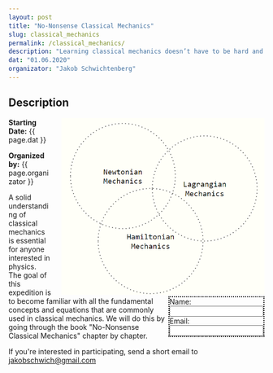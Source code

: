 ```yaml
---
layout: post
title: "No-Nonsense Classical Mechanics"
slug: classical_mechanics
permalink: /classical_mechanics/
description: "Learning classical mechanics doesn’t have to be hard and boring."
dat: "01.06.2020"
organizator: "Jakob Schwichtenberg"
---
```


## Description

<div style="float: right;margin-left:20px;max-width:400px;">
<img src="/images/nononsenseclassicalmechanics.png"  >
</div>

<div style="border: 2px dotted #111;max-width:400px;float:right">
<form action="https://formsubmit.co/jakobschwich@gmail.com" method="POST">
  <label for="fname">Name:</label><br>
  <input type="text" id="name" name="name"><br>
  <label for="fname">Email:</label><br>
  <input type="email" id="email" name="email">
</form>
</div>

**Starting Date:** {{ page.dat }}

**Organized by:** {{ page.organizator }}

A solid understanding of classical mechanics is essential for anyone interested in physics. The goal of this expedition is to become familiar with all the fundamental concepts and equations that are commonly used in classical mechanics. We will do this by going through the book "No-Nonsense Classical Mechanics" chapter by chapter.

If you're interested in participating, send a short email to [jakobschwich@gmail.com](mailto:jakobschwich@gmail.com)




